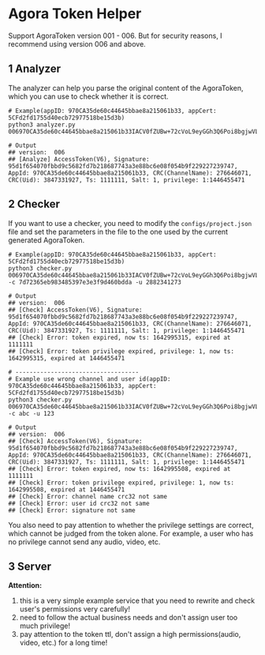 # Agora Token Helper

Support AgoraToken version 001 - 006. But for security reasons, I recommend using version 006 and above.

## 1 Analyzer

The analyzer can help you parse the original content of the AgoraToken, which you can use to check whether it is correct.

``` shell
# Example(appID: 970CA35de60c44645bbae8a215061b33, appCert: 5CFd2fd1755d40ecb72977518be15d3b)
python3 analyzer.py 006970CA35de60c44645bbae8a215061b33IACV0fZUBw+72cVoL9eyGGh3Q6Poi8bgjwVLnyKSJyOXR7dIfRBXoFHlEAABAAAAR/QQAAEAAQCvKDdW

# Output
## version:  006
## [Analyze] AccessToken(V6), Signature: 95d1f654070fbbd9c5682fd7b218687743a3e88bc6e08f054b9f229227239747, AppId: 970CA35de60c44645bbae8a215061b33, CRC(ChannelName): 276646071, CRC(Uid): 3847331927, Ts: 1111111, Salt: 1, privilege: 1:1446455471
```

## 2 Checker

If you want to use a checker, you need to modify the `configs/project.json` file and set the parameters in the file to the one used by the current generated AgoraToken.

``` shell
# Example(appID: 970CA35de60c44645bbae8a215061b33, appCert: 5CFd2fd1755d40ecb72977518be15d3b)
python3 checker.py 006970CA35de60c44645bbae8a215061b33IACV0fZUBw+72cVoL9eyGGh3Q6Poi8bgjwVLnyKSJyOXR7dIfRBXoFHlEAABAAAAR/QQAAEAAQCvKDdW -c 7d72365eb983485397e3e3f9d460bdda -u 2882341273

# Output
## version:  006
## [Check] AccessToken(V6), Signature: 95d1f654070fbbd9c5682fd7b218687743a3e88bc6e08f054b9f229227239747, AppId: 970CA35de60c44645bbae8a215061b33, CRC(ChannelName): 276646071, CRC(Uid): 3847331927, Ts: 1111111, Salt: 1, privilege: 1:1446455471
## [Check] Error: token expired, now ts: 1642995315, expired at 1111111
## [Check] Error: token privilege expired, privilege: 1, now ts: 1642995315, expired at 1446455471

# -----------------------------------
# Example use wrong channel and user id(appID: 970CA35de60c44645bbae8a215061b33, appCert: 5CFd2fd1755d40ecb72977518be15d3b)
python3 checker.py 006970CA35de60c44645bbae8a215061b33IACV0fZUBw+72cVoL9eyGGh3Q6Poi8bgjwVLnyKSJyOXR7dIfRBXoFHlEAABAAAAR/QQAAEAAQCvKDdW -c abc -u 123

# Output
## version:  006
## [Check] AccessToken(V6), Signature: 95d1f654070fbbd9c5682fd7b218687743a3e88bc6e08f054b9f229227239747, AppId: 970CA35de60c44645bbae8a215061b33, CRC(ChannelName): 276646071, CRC(Uid): 3847331927, Ts: 1111111, Salt: 1, privilege: 1:1446455471
## [Check] Error: token expired, now ts: 1642995508, expired at 1111111
## [Check] Error: token privilege expired, privilege: 1, now ts: 1642995508, expired at 1446455471
## [Check] Error: channel name crc32 not same
## [Check] Error: user id crc32 not same
## [Check] Error: signature not same
```

You also need to pay attention to whether the privilege settings are correct, which cannot be judged from the token alone.
For example, a user who has no privilege cannot send any audio, video, etc.

## 3 Server

**Attention:**
1. this is a very simple example service that you need to rewrite and check user's permissions very carefully!
2. need to follow the actual business needs and don't assign user too much privilege!
3. pay attention to the token ttl, don't assign a high permissions(audio, video, etc.) for a long time!


